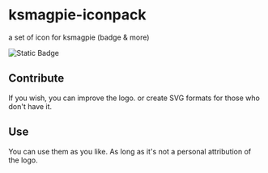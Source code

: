 # ksmagpie-iconpack
a set of icon for ksmagpie (badge &amp; more)

<img alt="Static Badge" src="https://img.shields.io/badge/KS%20Laboratories-%231f2029?style=for-the-badge&logo=data%3Aimage%2Fpng%3Bbase64%2CiVBORw0KGgoAAAANSUhEUgAAADwAAAA8CAYAAAA6%2FNlyAAAEAklEQVRogd2bTWhdRRTHf0ZRUgiiG7tonUEEnSoIIiJmV6UrjS78QBRLNxIEv4JGammxFKWotWhLFq0rxQjiRu1KtFAKXdSFCuqABZkBF%2BKiaAWDwUSZeBNeXt57d87MvPvy3n93751z7vzemTcfZ%2BZeRgEpbaaB6crTMvCid%2FZ0Cd%2BtUtqE%2Bn4E3Cwwu%2BCdfXj14opCddkK3NZyfUppc18foB8BHhXaHGi9GCtbnzWNV9A7SzlU2gSfbwjNvvDOftZ6o1%2FA9AH6JeB6QfklYKb9Zj%2BBKQWttNkGvCw0m%2FPO%2FtB%2Bs9%2FAFIIOTXmLoPxF4NVOD5oAJgdaaXM38JjQbL93NkBvUFPApEArbUL93hG%2B53vgRLeHTQKTAP0kcIfwHc97Z%2F%2Fp9rBpYGKhlTYTwGGh70%2B9s1%2F1KjAIYCKh9wHXCXwudhqG2lUK%2BO8Em67QSpsbgBeE%2Fo56Z3%2BuK1QKeA44n2DXDfpt4EqBn1%2BB12IKFgH2zv4B7CoBrbS5F3hA6GOvd%2FbPmIJFVkurUtpcHeavwJ0J5gvAg1V0bxHYfQ3c5Z1djilcFJh86H8T6jTpnT0XW7h4L53ZvKWw8xLYlRdUi%2FetkeXD%2F%2BSYd3axrmBmpGP0F3CTd%2FYXiVEA%2FrZt8V6nz4GHNgH0Ae%2FsIalRSpO%2BH%2FhEaVM7bGQ2756ugbdSDFP%2Fw4OGnvXOLqQYjlVrzaguvU2Dgj7rnf041XjMOztfrUqGAToMW89m2P%2FfpL2zHw4JdOgor020XdHaf3hIoK%2FKTRdtGOiVNo8D7yd2aE0NWaHDSsp7d5zZjDJ016ncqEL3nLuOInTtZH3UoKNWJ6MEHb0cGxVo0fpzFKDFGY9hh05K8QwzdHJOa1ihs5J4SpsngA8SzQcCnZvEyzkj0tSCY13eO6dJh82unwQJwG5qMtJTORF%2BpQAsDUf6ZGovHTa7rHD%2Fp05NRNqnRvhIYViainTKxOMe4EupnUDSSD8j6Dx%2Fl04tg%2BNvgFszoeoUDS2VtEk%2FlQC7lFCv6OYtVTSw0uYaQLq1EQ6C7u53YlAiSYQPClOkC9UOQSPZ0FhFASttdgBPC30fXt3Z20zQsRE%2BClwu8Bs2u95cdyMfWnrIpaNqgZU2U9WYJ1HHza5M6PEEmw3qCVw1oyNCn2d6bXZlQmerLsLPATcKXrJc2fTUIKG7Aittwim4%2FUJ%2F73lnv4spOCjoXhF%2BHZgQ%2BLok%2FYEGAd0RWGlzO7BH6Ougd%2FY3aQWaht4AXH0q865wYXEBOJ5aiSahO0U4fCYzKfQzkzvRbwp6HXDGpzKnSlSmCej2CIcvR7YL7JdKzYBW1W%2FotYVztZgOM6qoYaVSOIH%2BY%2BlKBWilTQCebelLwhHhPAH%2FAfspCiol4EcUAAAAAElFTkSuQmCC&logoSize=100%25&labelColor=%23eef4fc">

 

## Contribute
If you wish, you can improve the logo. or create SVG formats for those who don't have it.

## Use
You can use them as you like. As long as it's not a personal attribution of the logo.